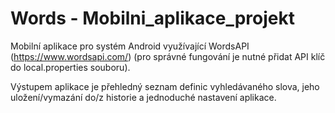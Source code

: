 # Words - Mobilni_aplikace_projekt

Mobilní aplikace pro systém Android využívající WordsAPI (https://www.wordsapi.com/) (pro správné fungování je nutné přidat API klíč do local.properties souboru).

Výstupem aplikace je přehledný seznam definic vyhledávaného slova, jeho uložení/vymazání do/z historie a jednoduché nastavení aplikace. 
